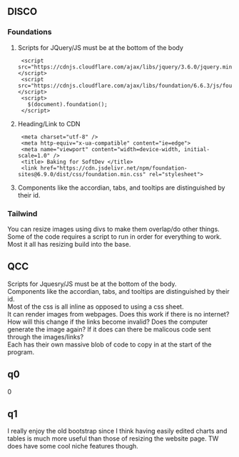 ## DISCO
### Foundations
1. Scripts for JQuery/JS must be at the bottom of the body
   ```
    <script src="https://cdnjs.cloudflare.com/ajax/libs/jquery/3.6.0/jquery.min.js"></script>
    <script src="https://cdnjs.cloudflare.com/ajax/libs/foundation/6.6.3/js/foundation.min.js"></script>
    <script>
      $(document).foundation();
    </script>
2. Heading/Link to CDN
   ```
    <meta charset="utf-8" />
    <meta http-equiv="x-ua-compatible" content="ie=edge">
    <meta name="viewport" content="width=device-width, initial-scale=1.0" />
    <title> Baking for SoftDev </title>
    <link href="https://cdn.jsdelivr.net/npm/foundation-sites@6.9.0/dist/css/foundation.min.css" rel="stylesheet">
3. Components like the accordian, tabs, and tooltips are distinguished by their id.

### Tailwind
You can resize images using divs to make them overlap/do other things. 
<br>Some of the code requires a script to run in order for everything to work.
<br>Most it all has resizing build into the base.

## QCC
Scripts for Jquesry/JS must be at the bottom of the body.
<br>Components like the accordian, tabs, and tooltips are distinguished by their id.
<br>Most of the css is all inline as opposed to using a css sheet. 
<br>It can render images from webpages. Does this work if there is no internet? How will this change if the links become invalid? Does the computer generate the image again? If it does can there be malicous code sent through the images/links?
<br>Each has their own massive blob of code to copy in at the start of the program.

## q0
0

## q1
I really enjoy the old bootstrap since I think having easily edited charts and tables is much more useful than those of resizing the website page. 
TW does have some cool niche features though.